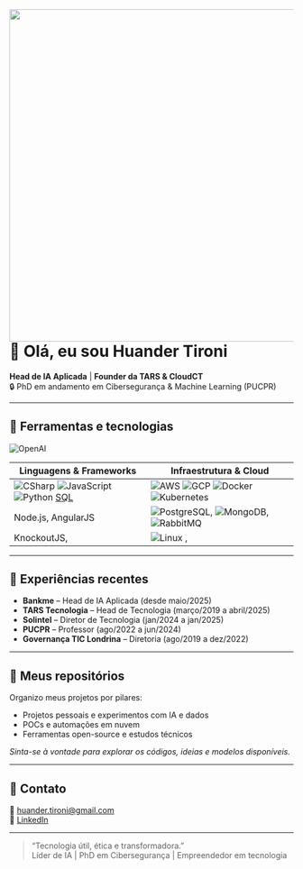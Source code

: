 <img align="right" height="590em" src="huandertironi.png"/>

# 👋 Olá, eu sou Huander Tironi

**Head de IA Aplicada** | **Founder da TARS & CloudCT**  
🔒 PhD em andamento em Cibersegurança & Machine Learning (PUCPR)  

---

## 🧰 Ferramentas e tecnologias





![OpenAI](https://img.shields.io/badge/OpenAI-412991.svg?style=for-the-badge&logo=OpenAI&logoColor=white)



| Linguagens & Frameworks        | Infraestrutura & Cloud               |
|-------------------------------|---------------------------------------|
| ![CSharp](https://img.shields.io/badge/Csharp-000000?style=for-the-badge&logo=sharp&logoColor=white) ![JavaScript](https://img.shields.io/badge/javascript-F7DF1E?style=for-the-badge&logo=javascript&logoColor=white) ![Python](https://img.shields.io/badge/Python-3670A0?style=for-the-badge&logo=python&logoColor=white) [SQL](https://img.shields.io/badge/.net-5632D5?style=for-the-badge&logo=dotnet&logoColor=white)  | ![AWS](https://img.shields.io/badge/AWS-f79400?style=for-the-badge&logo=amazon-aws&logoColor=white) ![GCP](https://img.shields.io/badge/GCP-4082f3?style=for-the-badge&logo=google-cloud&logoColor=white) ![Docker](https://img.shields.io/badge/Docker-2496ED?logo=docker&logoColor=white&style=for-the-badge) ![Kubernetes](https://img.shields.io/badge/kubernetes-%23326ce5.svg?style=for-the-badge&logo=kubernetes&logoColor=white)     |
| Node.js, AngularJS | ![PostgreSQL](https://img.shields.io/badge/postgresql-31648C?style=for-the-badge&logo=postgresql&logoColor=white), ![MongoDB](https://img.shields.io/badge/MongoDB-1AAD57?style=for-the-badge&logo=mongodb&logoColor=white), ![RabbitMQ](https://img.shields.io/badge/Rabbitmq-FF6600?style=for-the-badge&logo=rabbitmq&logoColor=white)     |
| KnockoutJS, | ![Linux](https://img.shields.io/badge/Linux-FCC624?style=for-the-badge&logo=linux&logoColor=black) ,           |

---

## 🚀 Experiências recentes

- **Bankme** – Head de IA Aplicada (desde maio/2025)  
- **TARS Tecnologia** – Head de Tecnologia (março/2019 a abril/2025)  
- **Solintel** – Diretor de Tecnologia (jan/2024 a jan/2025)  
- **PUCPR** – Professor (ago/2022 a jun/2024)  
- **Governança TIC Londrina** – Diretoria (ago/2019 a dez/2022)

---

## 📂 Meus repositórios

Organizo meus projetos por pilares:

- Projetos pessoais e experimentos com IA e dados  
- POCs e automações em nuvem  
- Ferramentas open-source e estudos técnicos  

*Sinta-se à vontade para explorar os códigos, ideias e modelos disponíveis.*

---

## 📧 Contato

📧 huander.tironi@gmail.com  
🔗 [LinkedIn](https://www.linkedin.com/in/huandertironi)  

---

> “Tecnologia útil, ética e transformadora.”  
> Líder de IA | PhD em Cibersegurança | Empreendedor em tecnologia  
